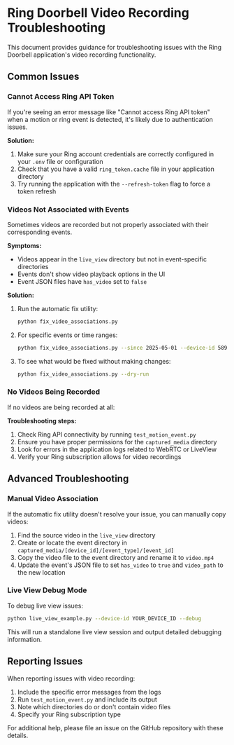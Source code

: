 # Ring Doorbell Video Recording Troubleshooting

This document provides guidance for troubleshooting issues with the Ring Doorbell application's video recording functionality.

## Common Issues

### Cannot Access Ring API Token

If you're seeing an error message like "Cannot access Ring API token" when a motion or ring event is detected, it's likely due to authentication issues.

**Solution:**

1. Make sure your Ring account credentials are correctly configured in your `.env` file or configuration
2. Check that you have a valid `ring_token.cache` file in your application directory
3. Try running the application with the `--refresh-token` flag to force a token refresh

### Videos Not Associated with Events

Sometimes videos are recorded but not properly associated with their corresponding events.

**Symptoms:**

- Videos appear in the `live_view` directory but not in event-specific directories
- Events don't show video playback options in the UI
- Event JSON files have `has_video` set to `false`

**Solution:**

1. Run the automatic fix utility:
   ```bash
   python fix_video_associations.py
   ```
2. For specific events or time ranges:

   ```bash
   python fix_video_associations.py --since 2025-05-01 --device-id 589851570
   ```

3. To see what would be fixed without making changes:
   ```bash
   python fix_video_associations.py --dry-run
   ```

### No Videos Being Recorded

If no videos are being recorded at all:

**Troubleshooting steps:**

1. Check Ring API connectivity by running `test_motion_event.py`
2. Ensure you have proper permissions for the `captured_media` directory
3. Look for errors in the application logs related to WebRTC or LiveView
4. Verify your Ring subscription allows for video recordings

## Advanced Troubleshooting

### Manual Video Association

If the automatic fix utility doesn't resolve your issue, you can manually copy videos:

1. Find the source video in the `live_view` directory
2. Create or locate the event directory in `captured_media/[device_id]/[event_type]/[event_id]`
3. Copy the video file to the event directory and rename it to `video.mp4`
4. Update the event's JSON file to set `has_video` to `true` and `video_path` to the new location

### Live View Debug Mode

To debug live view issues:

```bash
python live_view_example.py --device-id YOUR_DEVICE_ID --debug
```

This will run a standalone live view session and output detailed debugging information.

## Reporting Issues

When reporting issues with video recording:

1. Include the specific error messages from the logs
2. Run `test_motion_event.py` and include its output
3. Note which directories do or don't contain video files
4. Specify your Ring subscription type

For additional help, please file an issue on the GitHub repository with these details.
